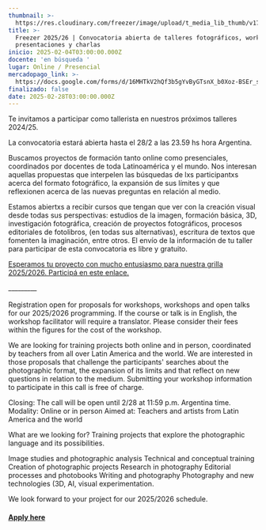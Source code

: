 ```yaml
---
thumbnail: >-
  https://res.cloudinary.com/freezer/image/upload/t_media_lib_thumb/v1738681549/2025/02/Cursos_freezer_2025_camila-54_vuzt1g.jpg
title: >-
  Freezer 2025/26 | Convocatoria abierta de talleres fotográficos, workshops,
  presentaciones y charlas
inicio: 2025-02-04T03:00:00.000Z
docente: 'en búsqueda '
lugar: Online / Presencial
mercadopago_link: >-
  https://docs.google.com/forms/d/16MHTkV2hQf3b5gYvByGTsnX_b0Xoz-BSEr_sRyiYzns/edit
finalizado: false
date: 2025-02-28T03:00:00.000Z
---
```


Te invitamos a participar como tallerista en nuestros próximos talleres 2024/25.

La convocatoria estará abierta hasta el 28/2 a las 23.59 hs hora Argentina.

Buscamos proyectos de formación tanto online como presenciales, coordinados por docentes de toda Latinoamérica y el mundo. Nos interesan aquellas propuestas que interpelen las búsquedas de lxs participantxs acerca del formato fotográfico, la expansión de sus límites y que reflexionen acerca de las nuevas preguntas en relación al medio.

Estamos abiertxs a recibir cursos que tengan que ver con la creación visual desde todas sus perspectivas: estudios de la imagen, formación básica, 3D, investigación fotográfica, creación de proyectos fotográficos, procesos editoriales de fotolibros, (en todas sus alternativas), escritura de textos que fomenten la imaginación, entre otros. El envío de la información de tu taller para participar de esta convocatoria es libre y gratuito.

[Esperamos tu proyecto con mucho entusiasmo para nuestra grilla 2025/2026. Participá en este enlace. ]()

\_\_\_\_\_\_\_\_\_\
\
Registration open for proposals for workshops, workshops and open talks for our 2025/2026 programming. If the course or talk is in English, the workshop facilitator will require a translator. Please consider their fees within the figures for the cost of the workshop.

We are looking for training projects both online and in person, coordinated by teachers from all over Latin America and the world. We are interested in those proposals that challenge the participants' searches about the photographic format, the expansion of its limits and that reflect on new questions in relation to the medium. Submitting your workshop information to participate in this call is free of charge.

Closing: The call will be open until 2/28 at 11:59 p.m. Argentina time.
Modality: Online or in person
Aimed at: Teachers and artists from Latin America and the world

What are we looking for?
Training projects that explore the photographic language and its possibilities.

Image studies and photographic analysis
Technical and conceptual training
Creation of photographic projects
Research in photography
Editorial processes and photobooks
Writing and photography
Photography and new technologies (3D, AI, visual experimentation.

We look forward to your project for our 2025/2026 schedule.

#### [Apply here]()
